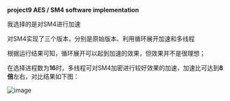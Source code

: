 **project9 AES / SM4 software implementation**

我选择的是对SM4进行加速

对SM4实现了三个版本，分别是原始版本、利用循环展开加速和多线程

根据运行结果可知，循环展开可以起到加速的效果，但效果并不是很理想；

在选择进程数为**16**时，多线程可对SM4加密进行较好效果的加速，加速比可达到**8倍**左右，对比结果如下图：

![image](https://github.com/suibianchun/cxcysj/assets/138552183/f54a43d2-001d-4f6c-9603-be70bd394a81)



